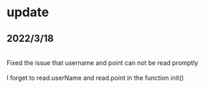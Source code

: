 # update
## 2022/3/18
<br>Fixed the issue that username and point can not be read promptly</br>
<br>I forget to read.userName and read.point in the function init()</br>

